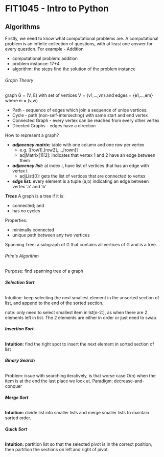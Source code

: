 # FIT1045 - Intro to Python
## Algorithms
Firstly, we need to know what computational problems are. A computational problem is an infinite collection of questions, with at least one answer for every question.
For example - Addition
- computational problem: addition
- problem instance: 17+4
- algorithm: the steps find the solution of the problem instance 

###### Graph Theory
graph G = (V, E) with set of vertices V = {v1,...,vn) and edges = {e1,...,em} where ei = (v,w)

- Path - sequence of edges which join a sequence of uniqe vertices.
- Cycle - path (non-self-intersecting) with same start and end vertex
- Connected Graph - every vertex can be reached from every other vertex
- Directed Graphs - edges have a direction

How to represent a graph?
- ***adjacency matrix:*** table with one column and one row per vertex
  - e.g. [[row1],[row2],...,[rown]]  
  - adjMatrix[1][2]: indicates that vertex 1 and 2 have an edge between them
- ***adjacency list:*** at index i, have list of vertices that has an edge with vertex i
  - adjList[0]: gets the list of vertices that are connected to vertex 
- ***edge list:*** every element is a tuple (a,b) indicating an edge between vertex 'a' and 'b'
  
***Trees***
A graph is a tree if it is:
- connected; and
- has no cycles

Properties:
- minimally connected
- unique path between any two vertices

Spanning Tree: a subgraph of G that contains all vertices of G and is a tree.

###### Prim's Algorithm
Purpose: find spanning tree of a graph

###### **Selection Sort**
Intuition: keep selecting the next smallest element in the unsorted section of list, and append to the end of the sorted section.

note: only need to select smallest item in lst[n-2:], as when there are 2 elements left in list. The 2 elements are either in order or just need to swap.

###### **Insertion Sort**
**Intuition:** find the right spot to insert the next element in sorted section of list

###### **Binary Search**
Problem: issue with searching iteratively, is that worse case O(n) when the item is at the end the last place we look at.
Paradigm: decrease-and-conquer

###### **Merge Sort**
**Intuition:** divide list into smaller lists and merge smaller lists to maintain sorted order.

###### **Quick Sort**
**Intuition:** partition list so that the selected pivot is in the correct position, then partition the sections on left and right of pivot.


 
